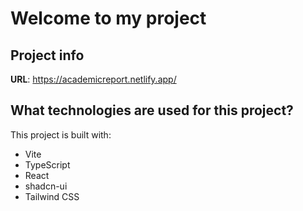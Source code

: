 # Welcome to my project

## Project info

**URL**: https://academicreport.netlify.app/


## What technologies are used for this project?

This project is built with:

- Vite
- TypeScript
- React
- shadcn-ui
- Tailwind CSS


